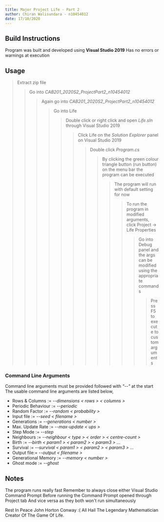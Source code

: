 ```yaml
---
title: Major Project Life - Part 2
author: Chiran Walisundara - n10454012
date: 17/10/2020
---
```


## Build Instructions

Program was built and developed using **Visual Studio 2019**
Has no errors or warnings at execution  

## Usage 

> Extract zip file
>
>> Go into *CAB201_2020S2_ProjectPart2_n10454012*
>>
>>> Again go into *CAB201_2020S2_ProjectPart2_n10454012*
>>>
>>>> Go into Life
>>>>
>>>>> Double click or right click and open *Life.sln* through Visual Studio 2019 
>>>>>
>>>>>> Click Life on the *Solution Explorer* panel on Visual Studio 2019 
>>>>>>
>>>>>>> Double click *Program.cs*
>>>>>>>
>>>>>>>> By clicking the green colour triangle button (run button) on the menu bar the program can be executed
>>>>>>>>
>>>>>>>>> The program will run with default setting for now 
>>>>>>>>>
>>>>>>>>>> To run the program in modified arguments, click Project -> Life Properties
>>>>>>>>>>
>>>>>>>>>>> Go into Debug panel and the args can be modified using the appropriate commands 
>>>>>>>>>>>
>>>>>>>>>>>> Press F5 to execute to custom arguments  

### Command Line Arguments

Command line arguments must be provided followed with *"--"* at the start
The usable command line arguments are listed below,

- Rows & Columns := *--dimensions < rows > < columns >* 
- Periodic Behaviour := *--periodic*
- Random Factor := *--random < probability >* 
- Input file := *--seed < filename >*
- Generations := *--generations < number >*
- Max. Update Rate := *--max-update < ups >*
- Step Mode := *--step*
- Neighbours := *--neighbour < type > < order > < centre-count >* 
- Birth := *--birth < param1 > < param2 > < param3 > ...* 
- Survival := *--survival < param1 > < param2 > < param3 > ...* 
- Output file:= -*-output < filename >*
- Generational Memory := *--memory < number >*
- Ghost mode := *--ghost* 

## Notes 

The program runs really fast
Remember to always close either Visual Studio Command Prompt
Before running the Command Prompt opened through Project tab
And vice versa as they both won't run simultaneously

Rest In Peace John Horton Conway :(
All Hail The Legendary Mathematician
Creator Of The Game Of Life.